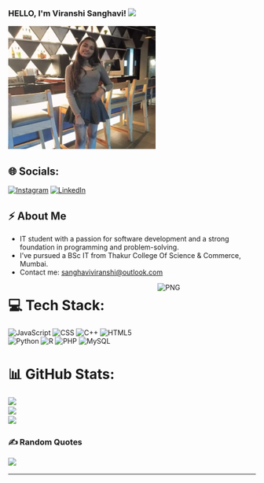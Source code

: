 
### HELLO, I'm Viranshi Sanghavi! <img src="https://raw.githubusercontent.com/MartinHeinz/MartinHeinz/master/wave.gif" width="30px">
<img src="https://github.com/ViranshiSanghavi/ViranshiSanghavi/blob/main/viranshii.jpg" width="300px" height="250px">

## 🌐 Socials:
 [![Instagram](https://img.shields.io/badge/Instagram-%23E4405F.svg?logo=Instagram&logoColor=white)](https://instagram.com/viranshi_21) [![LinkedIn](https://img.shields.io/badge/LinkedIn-%230077B5.svg?logo=linkedin&logoColor=white)](https://linkedin.com/in/viranshi-sanghavi-304ab12a0) 

 ## ⚡ About Me
-  IT student with a passion for software development and a strong foundation in programming and problem-solving.
-  I’ve pursued a BSc IT from Thakur College Of Science & Commerce, Mumbai.
-  Contact me: sanghaviviranshi@outlook.com

<img align="right" alt="PNG" src="https://github.com/Vanshikapandey30/Vanshikapandey30/blob/main/assets/img/cat.png" width="200" height="200" />

# 💻 Tech Stack:
![JavaScript](https://img.shields.io/badge/javascript-%23323330.svg?style=for-the-badge&logo=javascript&logoColor=%23F7DF1E) ![CSS](https://img.shields.io/badge/css3-%231572B6.svg?style=for-the-badge&logo=css&logoColor=white) ![C++](https://img.shields.io/badge/c++-%2300599C.svg?style=for-the-badge&logo=c%2B%2B&logoColor=white) ![HTML5](https://img.shields.io/badge/html5-%23E34F26.svg?style=for-the-badge&logo=html5&logoColor=white) ![Python](https://img.shields.io/badge/python-3670A0?style=for-the-badge&logo=python&logoColor=ffdd54) ![R](https://img.shields.io/badge/r-%23276DC3.svg?style=for-the-badge&logo=r&logoColor=white) ![PHP](https://img.shields.io/badge/php-%23777BB4.svg?style=for-the-badge&logo=php&logoColor=white) ![MySQL](https://img.shields.io/badge/mysql-%2300000f.svg?style=for-the-badge&logo=mysql&logoColor=white)

# 📊 GitHub Stats:
![](https://github-readme-stats.vercel.app/api?username=viranshisanghavi&theme=dark&hide_border=false&include_all_commits=false&count_private=false)<br/>
![](https://github-readme-streak-stats.herokuapp.com/?user=viranshisanghavi&theme=dark&hide_border=false)<br/>
![](https://github-readme-stats.vercel.app/api/top-langs/?username=viranshisanghavi&theme=dark&hide_border=false&include_all_commits=false&count_private=false&layout=compact)


### ✍️ Random Quotes
![](https://quotes-github-readme.vercel.app/api?type=horizontal&theme=radical)


---

